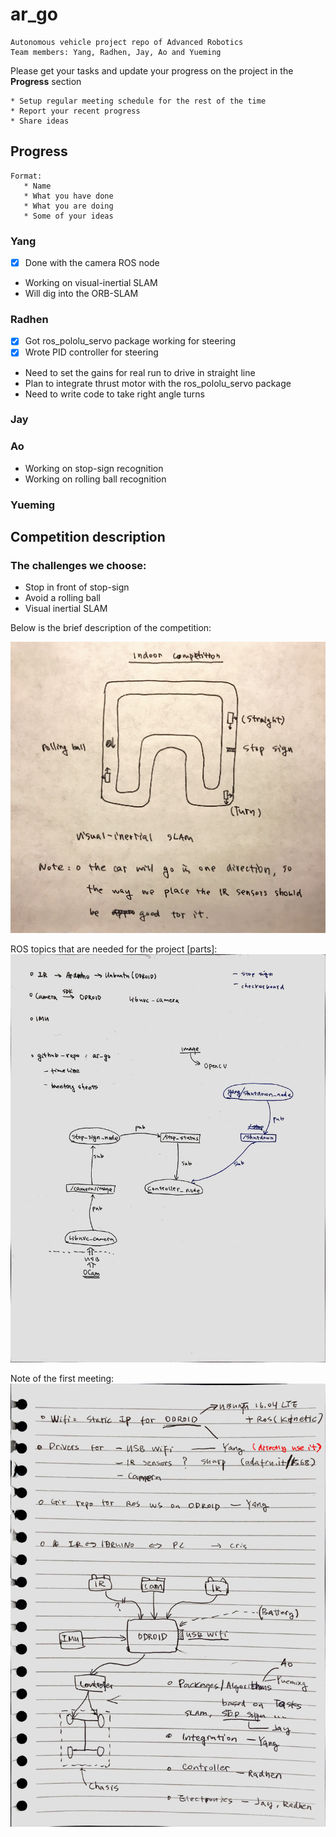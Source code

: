 # ar_go
    Autonomous vehicle project repo of Advanced Robotics
    Team members: Yang, Radhen, Jay, Ao and Yueming

Please get your tasks and update your progress on the project in the **Progress** section

    * Setup regular meeting schedule for the rest of the time
    * Report your recent progress
    * Share ideas

## Progress
    Format:
       * Name
       * What you have done
       * What you are doing
       * Some of your ideas

### Yang
* [x] Done with the camera ROS node
* Working on visual-inertial SLAM
* Will dig into the ORB-SLAM

### Radhen
* [x] Got ros_pololu_servo package working for steering
* [x] Wrote PID controller for steering
* Need to set the gains for real run to drive in straight line
* Plan to integrate thrust motor with the ros_pololu_servo package
* Need to write code to take right angle turns 

### Jay


### Ao
* Working on stop-sign recognition
* Working on rolling ball recognition

### Yueming



## Competition description

### The challenges we choose:
* Stop in front of stop-sign
* Avoid a rolling ball
* Visual inertial SLAM

Below is the brief description of the competition:

![competition description][comp-describ]

ROS topics that are needed for the project [parts]:
![ros topics][ros-topics]

Note of the first meeting:
![first meeting note][meeting-1]









[comp-describ]:pics/competition_description.JPG
[meeting-1]:pics/first_meeting_framework.JPG
[ros-topics]:pics/ros_topics_needed_[part].JPG

